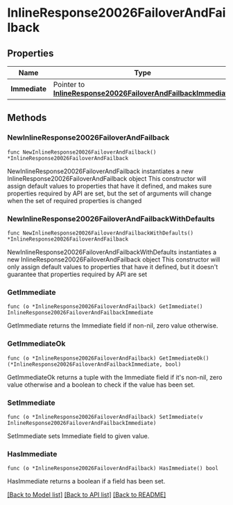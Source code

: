 # InlineResponse20026FailoverAndFailback

## Properties

Name | Type | Description | Notes
------------ | ------------- | ------------- | -------------
**Immediate** | Pointer to [**InlineResponse20026FailoverAndFailbackImmediate**](InlineResponse20026FailoverAndFailbackImmediate.md) |  | [optional] 

## Methods

### NewInlineResponse20026FailoverAndFailback

`func NewInlineResponse20026FailoverAndFailback() *InlineResponse20026FailoverAndFailback`

NewInlineResponse20026FailoverAndFailback instantiates a new InlineResponse20026FailoverAndFailback object
This constructor will assign default values to properties that have it defined,
and makes sure properties required by API are set, but the set of arguments
will change when the set of required properties is changed

### NewInlineResponse20026FailoverAndFailbackWithDefaults

`func NewInlineResponse20026FailoverAndFailbackWithDefaults() *InlineResponse20026FailoverAndFailback`

NewInlineResponse20026FailoverAndFailbackWithDefaults instantiates a new InlineResponse20026FailoverAndFailback object
This constructor will only assign default values to properties that have it defined,
but it doesn't guarantee that properties required by API are set

### GetImmediate

`func (o *InlineResponse20026FailoverAndFailback) GetImmediate() InlineResponse20026FailoverAndFailbackImmediate`

GetImmediate returns the Immediate field if non-nil, zero value otherwise.

### GetImmediateOk

`func (o *InlineResponse20026FailoverAndFailback) GetImmediateOk() (*InlineResponse20026FailoverAndFailbackImmediate, bool)`

GetImmediateOk returns a tuple with the Immediate field if it's non-nil, zero value otherwise
and a boolean to check if the value has been set.

### SetImmediate

`func (o *InlineResponse20026FailoverAndFailback) SetImmediate(v InlineResponse20026FailoverAndFailbackImmediate)`

SetImmediate sets Immediate field to given value.

### HasImmediate

`func (o *InlineResponse20026FailoverAndFailback) HasImmediate() bool`

HasImmediate returns a boolean if a field has been set.


[[Back to Model list]](../README.md#documentation-for-models) [[Back to API list]](../README.md#documentation-for-api-endpoints) [[Back to README]](../README.md)


